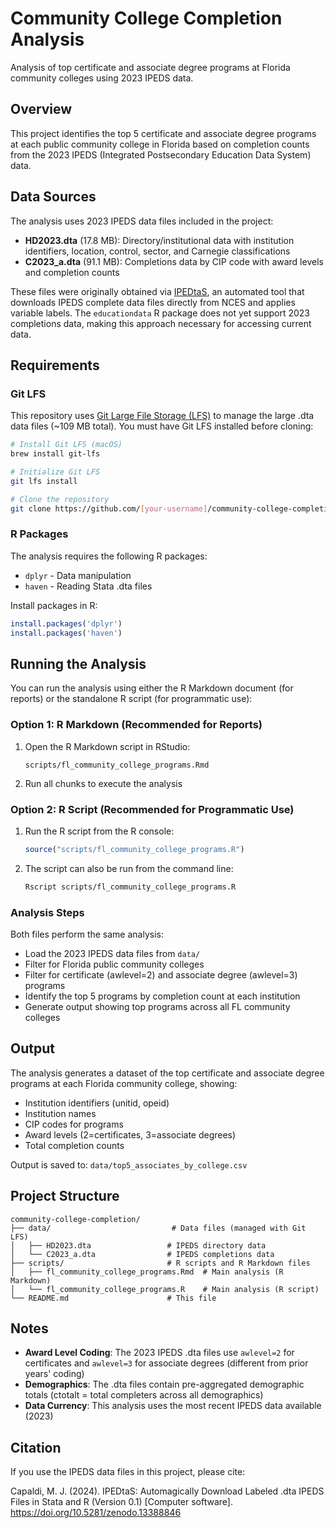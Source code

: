# Community College Completion Analysis

Analysis of top certificate and associate degree programs at Florida community colleges using 2023 IPEDS data.

## Overview

This project identifies the top 5 certificate and associate degree programs at each public community college in Florida based on completion counts from the 2023 IPEDS (Integrated Postsecondary Education Data System) data.

## Data Sources

The analysis uses 2023 IPEDS data files included in the project:

- **HD2023.dta** (17.8 MB): Directory/institutional data with institution identifiers, location, control, sector, and Carnegie classifications
- **C2023_a.dta** (91.1 MB): Completions data by CIP code with award levels and completion counts

These files were originally obtained via [IPEDtaS](https://github.com/ttalVlatt/IPEDtaS), an automated tool that downloads IPEDS complete data files directly from NCES and applies variable labels. The `educationdata` R package does not yet support 2023 completions data, making this approach necessary for accessing current data.

## Requirements

### Git LFS

This repository uses [Git Large File Storage (LFS)](https://git-lfs.github.com/) to manage the large .dta data files (~109 MB total). You must have Git LFS installed before cloning:

```bash
# Install Git LFS (macOS)
brew install git-lfs

# Initialize Git LFS
git lfs install

# Clone the repository
git clone https://github.com/[your-username]/community-college-completion.git
```

### R Packages

The analysis requires the following R packages:

- `dplyr` - Data manipulation
- `haven` - Reading Stata .dta files

Install packages in R:

```r
install.packages('dplyr')
install.packages('haven')
```

## Running the Analysis

You can run the analysis using either the R Markdown document (for reports) or the standalone R script (for programmatic use):

### Option 1: R Markdown (Recommended for Reports)

1. Open the R Markdown script in RStudio:
   ```
   scripts/fl_community_college_programs.Rmd
   ```

2. Run all chunks to execute the analysis

### Option 2: R Script (Recommended for Programmatic Use)

1. Run the R script from the R console:
   ```r
   source("scripts/fl_community_college_programs.R")
   ```

2. The script can also be run from the command line:
   ```bash
   Rscript scripts/fl_community_college_programs.R
   ```

### Analysis Steps

Both files perform the same analysis:
- Load the 2023 IPEDS data files from `data/`
- Filter for Florida public community colleges
- Filter for certificate (awlevel=2) and associate degree (awlevel=3) programs
- Identify the top 5 programs by completion count at each institution
- Generate output showing top programs across all FL community colleges

## Output

The analysis generates a dataset of the top certificate and associate degree programs at each Florida community college, showing:

- Institution identifiers (unitid, opeid)
- Institution names
- CIP codes for programs
- Award levels (2=certificates, 3=associate degrees)
- Total completion counts

Output is saved to: `data/top5_associates_by_college.csv`

## Project Structure

```
community-college-completion/
├── data/                           # Data files (managed with Git LFS)
│   ├── HD2023.dta                 # IPEDS directory data
│   └── C2023_a.dta                # IPEDS completions data
├── scripts/                       # R scripts and R Markdown files
│   ├── fl_community_college_programs.Rmd  # Main analysis (R Markdown)
│   └── fl_community_college_programs.R    # Main analysis (R script)
└── README.md                      # This file
```

## Notes

- **Award Level Coding**: The 2023 IPEDS .dta files use `awlevel=2` for certificates and `awlevel=3` for associate degrees (different from prior years' coding)
- **Demographics**: The .dta files contain pre-aggregated demographic totals (ctotalt = total completers across all demographics)
- **Data Currency**: This analysis uses the most recent IPEDS data available (2023)

## Citation

If you use the IPEDS data files in this project, please cite:

Capaldi, M. J. (2024). IPEDtaS: Automagically Download Labeled .dta IPEDS Files in Stata and R (Version 0.1) [Computer software]. https://doi.org/10.5281/zenodo.13388846
